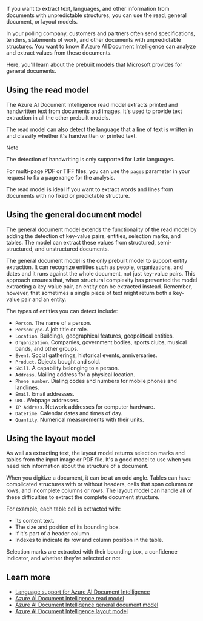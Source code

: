 If you want to extract text, languages, and other information from documents with unpredictable structures, you can use the read, general document, or layout models.

In your polling company, customers and partners often send specifications, tenders, statements of work, and other documents with unpredictable structures. You want to know if Azure AI Document Intelligence can analyze and extract values from these documents.

Here, you'll learn about the prebuilt models that Microsoft provides for general documents.

## Using the read model

The Azure AI Document Intelligence read model extracts printed and handwritten text from documents and images. It's used to provide text extraction in all the other prebuilt models.

The read model can also detect the language that a line of text is written in and classify whether it's handwritten or printed text.

> [!NOTE]
> The detection of handwriting is only supported for Latin languages.

For multi-page PDF or TIFF files, you can use the `pages` parameter in your request to fix a page range for the analysis.

The read model is ideal if you want to extract words and lines from documents with no fixed or predictable structure.

## Using the general document model

The general document model extends the functionality of the read model by adding the detection of key-value pairs, entities, selection marks, and tables. The model can extract these values from structured, semi-structured, and unstructured documents.

The general document model is the only prebuilt model to support entity extraction. It can recognize entities such as people, organizations, and dates and it runs against the whole document, not just key-value pairs. This approach ensures that, when structural complexity has prevented the model extracting a key-value pair, an entity can be extracted instead. Remember, however, that sometimes a single piece of text might return both a key-value pair and an entity.

The types of entities you can detect include:

- `Person`. The name of a person.
- `PersonType`. A job title or role.
- `Location`. Buildings, geographical features, geopolitical entities.
- `Organization`. Companies, government bodies, sports clubs, musical bands, and other groups.
- `Event`. Social gatherings, historical events, anniversaries.
- `Product`. Objects bought and sold.
- `Skill`. A capability belonging to a person.
- `Address`. Mailing address for a physical location.
- `Phone number`. Dialing codes and numbers for mobile phones and landlines.
- `Email`. Email addresses.
- `URL`. Webpage addresses.
- `IP Address`. Network addresses for computer hardware.
- `DateTime`. Calendar dates and times of day.
- `Quantity`. Numerical measurements with their units.

## Using the layout model

As well as extracting text, the layout model returns selection marks and tables from the input image or PDF file. It's a good model to use when you need rich information about the structure of a document.

When you digitize a document, it can be at an odd angle. Tables can have complicated structures with or without headers, cells that span columns or rows, and incomplete columns or rows. The layout model can handle all of these difficulties to extract the complete document structure. 

For example, each table cell is extracted with:

- Its content text.
- The size and position of its bounding box.
- If it's part of a header column.
- Indexes to indicate its row and column position in the table.

Selection marks are extracted with their bounding box, a confidence indicator, and whether they're selected or not. 

## Learn more

- [Language support for Azure AI Document Intelligence](/azure/ai-services/document-intelligence/language-support)
- [Azure AI Document Intelligence read model](/azure/ai-services/document-intelligence/concept-read)
- [Azure AI Document Intelligence general document model](/azure/ai-services/document-intelligence/concept-general-document)
- [Azure AI Document Intelligence layout model](/azure/ai-services/document-intelligence/concept-layout)
